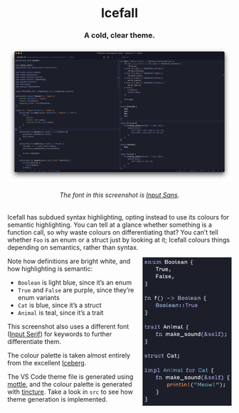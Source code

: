 <h1 align="center">Icefall</h1>
<h3 align="center">A cold, clear theme.</h3>

![](https://raw.githubusercontent.com/arzg/resources/master/icefall.png)

<h6 align="center"><em>The font in this screenshot is <a href="https://input.fontbureau.com">Input Sans</a>.</em></h6>

Icefall has subdued syntax highlighting,
opting instead to use its colours for semantic highlighting.
You can tell at a glance whether something is a function call,
so why waste colours on differentiating that?
You can’t tell whether `Foo` is an enum or a struct just by looking at it;
Icefall colours things depending on semantics, rather than syntax.

<img
    src="https://raw.githubusercontent.com/arzg/resources/master/icefall-semantic.png"
    width="200px"
    align="right">

Note how definitions are bright white, and how highlighting is semantic:

- `Boolean` is light blue, since it’s an enum
- `True` and `False` are purple, since they’re enum variants
- `Cat` is blue, since it’s a struct
- `Animal` is teal, since it’s a trait

This screenshot also uses a different font ([Input Serif][input]) for keywords
to further differentiate them.

The colour palette is taken almost entirely from the excellent [Iceberg][iceberg].

The VS Code theme file is generated using [mottle](https://github.com/arzg/mottle),
and the colour palette is generated with [tincture](https://github.com/arzg/tincture).
Take a look in `src` to see how theme generation is implemented.

[input]: https://input.fontbureau.com
[iceberg]: https://cocopon.github.io/iceberg.vim/
